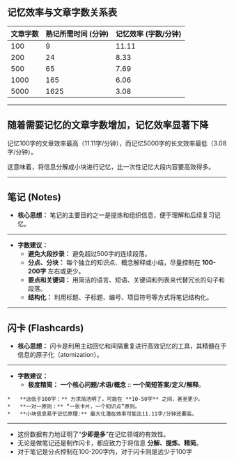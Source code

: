 ## 记忆效率与文章字数关系表

| 文章字数 | 熟记所需时间 (分钟) | 记忆效率 (字数/分钟) |
| :------- | :------------------ | :------------------- |
| 100      | 9                   | 11.11                |
| 200      | 24                  | 8.33                 |
| 500      | 65                  | 7.69                 |
| 1000     | 165                 | 6.06                 |
| 5000     | 1625                | 3.08                 |

---

## 随着需要记忆的文章字数增加，记忆效率显著下降

记忆100字的文章效率最高（11.11字/分钟），而记忆5000字的长文效率最低（3.08字/分钟）。

这意味着，将信息分解成小块进行记忆，比一次性记忆大段内容要高效得多。

---

## 笔记 (Notes)

* **核心思想：** 笔记的主要目的之一是提炼和组织信息，便于理解和后续复习记忆。

---

* **字数建议：**
  * **避免大段抄录：** 避免超过500字的连续段落。
  * **分点、分块：** 每个独立的知识点、概念解释或小结，尽量控制在 **100-200字** 左右或更少。
  * **要点和关键词：** 用简洁的语言、短语、关键词和列表来代替冗长的句子和段落。
  * **结构化：** 利用标题、子标题、编号、项目符号等方式将笔记结构化。

---

## 闪卡 (Flashcards)

* **核心思想：** 闪卡是利用主动回忆和间隔重复进行高效记忆的工具，其精髓在于信息的原子化（atomization）。

---

* **字数建议：**
  * **极度精简：**  **一个核心问题/术语/概念** :: **一个简短答案/定义/解释**。
<!--SR:!2025-05-23,10,270-->
    *   **远低于100字：** 力求简洁明了，可能在 **10-50字** 之间，甚至更少。
    *   **一对一原则：** “一张卡片，一个知识点”原则。
    *   **小块信息易于记忆原理:** 最大化潜在效率可能比11.11字/分钟还要高。

---

* 这份数据有力地证明了“**少即是多**”在记忆领域的有效性。
* 无论是做笔记还是制作闪卡，都应致力于将信息 **分解、提炼、精简**。
* 对于笔记是分点控制在100-200字内，对于闪卡则是远少于100字
